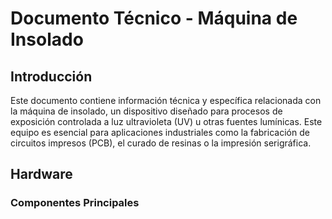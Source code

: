 # Documento Técnico - Máquina de Insolado
## Introducción
Este documento contiene información técnica y específica relacionada con la máquina de insolado, un dispositivo diseñado para procesos de exposición controlada a luz ultravioleta (UV) u otras fuentes lumínicas. Este equipo es esencial para aplicaciones industriales como la fabricación de circuitos impresos (PCB), el curado de resinas o la impresión serigráfica.
## Hardware
### Componentes Principales